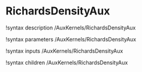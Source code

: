 <!-- MOOSE Documentation Stub: Remove this when content is added. -->

# RichardsDensityAux

!syntax description /AuxKernels/RichardsDensityAux

!syntax parameters /AuxKernels/RichardsDensityAux

!syntax inputs /AuxKernels/RichardsDensityAux

!syntax children /AuxKernels/RichardsDensityAux
